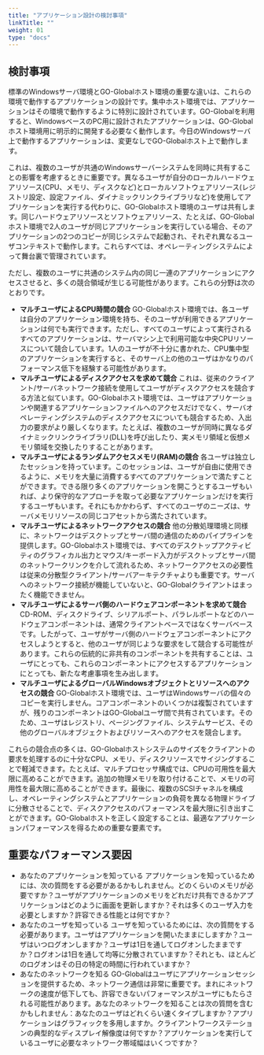 ```yaml
---
title: "アプリケーション設計の検討事項"
linkTitle: ""
weight: 01
type: "docs"
---
```


## 検討事項

標準のWindowsサーバ環境とGO-Globalホスト環境の重要な違いは、これらの環境で動作するアプリケーションの設計です。集中ホスト環境では、アプリケーションはその環境で動作するように特別に設計されています。GO-Globalを利用すると、WindowsベースのPC用に設計されたアプリケーションは、GO-Globalホスト環境用に明示的に開発する必要なく動作します。今日のWindowsサーバ上で動作するアプリケーションは、変更なしでGO-Globalホスト上で動作します。

これは、複数のユーザが共通のWindowsサーバーシステムを同時に共有することの影響を考慮するときに重要です。異なるユーザが自分のローカルハードウェアリソース(CPU、メモリ、ディスクなど)とローカルソフトウェアリソース(レジストリ設定、設定ファイル、ダイナミックリンクライブラリなど)を使用してアプリケーションを実行する代わりに、GO-Globalホスト環境のユーザは共有します。同じハードウェアリソースとソフトウェアリソース、たとえば、GO-Globalホスト環境で2人のユーザが同じアプリケーションを実行している場合、そのアプリケーションの2つのコピーが同じシステムで起動され、それぞれ異なるユーザコンテキストで動作します。これらすべては、オペレーティングシステムによって舞台裏で管理されています。

ただし、複数のユーザに共通のシステム内の同じ一連のアプリケーションにアクセスさせると、多くの競合領域が生じる可能性があります。これらの分野は次のとおりです。

- **マルチユーザによるCPU時間の競合** GO-Globalホスト環境では、各ユーザは自分のアプリケーション環境を持ち、そのユーザが利用できるアプリケーションは何でも実行できます。ただし、すべてのユーザによって実行されるすべてのアプリケーションは、サーバマシン上で利用可能な中央CPUリソースについて競合しています。1人のユーザが不十分に書かれた、CPU集中型のアプリケーションを実行すると、そのサーバ上の他のユーザはかなりのパフォーマンス低下を経験する可能性があります。
- **マルチユーザによるディスクアクセスを求めて競合** これは、従来のクライアント/サーバネットワーク接続を使用してユーザがディスクアクセスを競合する方法と似ています。GO-Globalホスト環境では、ユーザはアプリケーションや関連するアプリケーションファイルへのアクセスだけでなく、サーバオペレーティングシステムのディスクアクセスについても競合するため、入出力の要求がより厳しくなります。たとえば、複数のユーザが同時に異なるダイナミックリンクライブラリ(DLL)を呼び出したり、実メモリ領域と仮想メモリ領域を交換したりすることがあります。
- **マルチユーザによるランダムアクセスメモリ(RAM)の競合** 各ユーザは独立したセッションを持っています。このセッションは、ユーザが自由に使用できるように、メモリを大量に消費するすべてのアプリケーションで満たすことができます。できる限り多くのアプリケーションを開こうとするユーザもいれば、より保守的なアプローチを取って必要なアプリケーションだけを実行するユーザもいます。それにもかかわらず、すべてのユーザのニーズは、サーバメモリリソースの同じコアセットから満たされています。
- **マルチユーザによるネットワークアクセスの競合** 他の分散処理環境と同様に、ネットワークはデスクトップとサーバ間の通信のためのパイプラインを提供します。GO-Globalホスト環境では、すべてのデスクトップアクティビティのグラフィカル出力とマウス/キーボード入力がデスクトップとサーバ間のネットワークリンクを介して流れるため、ネットワークアクセスの必要性は従来の分散型クライアント/サーバアーキテクチャよりも重要です。サーバへのネットワーク接続が機能していないと、GO-Globalクライアントはまったく機能できません。
- **マルチユーザによるサーバ側のハードウェアコンポーネントを求めて競合** CD-ROM、ディスクドライブ、シリアルポート、パラレルポートなどのハードウェアコンポーネントは、通常クライアントベースではなくサーバベースです。したがって、ユーザがサーバ側のハードウェアコンポーネントにアクセスしようとすると、他のユーザが同じような要求をして競合する可能性があります。これらの伝統的に非共有のコンポーネントを共有することは、ユーザにとっても、これらのコンポーネントにアクセスするアプリケーションにとっても、新たな考慮事項を生み出します。
- **マルチユーザによるグローバルWindowsオブジェクトとリソースへのアクセスの競合** GO-Globalホスト環境では、ユーザはWindowsサーバの個々のコピーを実行しません。コアコンポーネントのいくつかは複製されていますが、残りのコンポーネントはGO-Globalユーザ間で共有されています。そのため、ユーザはレジストリ、ページングファイル、システムサービス、その他のグローバルオブジェクトおよびリソースへのアクセスを競合します。

これらの競合点の多くは、GO-Globalホストシステムのサイズをクライアントの要求を処理するのに十分なCPU、メモリ、ディスクリソースでサイジングすることで軽減できます。たとえば、マルチプロセッサ構成では、CPUの可用性を最大限に高めることができます。追加の物理メモリを取り付けることで、メモリの可用性を最大限に高めることができます。最後に、複数のSCSIチャネルを構成し、オペレーティングシステムとアプリケーションの負荷を異なる物理ドライブに分散させることで、ディスクアクセスのパフォーマンスを最大限に引き出すことができます。GO-Globalホストを正しく設定することは、最適なアプリケーションパフォーマンスを得るための重要な要素です。

## 重要なパフォーマンス要因
- あなたのアプリケーションを知っている
アプリケーションを知っているためには、次の質問をする必要があるかもしれません。どのくらいのメモリが必要ですか？ユーザがアプリケーションのメモリをどれだけ共有できるかアプリケーションはどのように画面を更新しますか？それは多くのユーザ入力を必要としますか？許容できる性能とは何ですか？
- あなたのユーザを知っている
ユーザを知っているためには、次の質問をする必要があります。ユーザはアプリケーションを開いたままにしますか？ユーザはいつログオンしますか？ユーザは1日を通してログオンしたままですか？ログオンは1日を通して均等に分散されていますか？それとも、ほとんどのログオンはその日の特定の時間に行われていますか？
- あなたのネットワークを知る
GO-Globalはユーザにアプリケーションセッションを提供するため、ネットワーク通信は非常に重要です。まれにネットワークの速度が低下しても、許容できないパフォーマンスがユーザにもたらされる可能性があります。あなたのネットワークを知ることは次の質問を含むかもしれません：あなたのユーザはどれくらい速くタイプしますか？アプリケーションはグラフィックを多用しますか。クライアントワークステーションの典型的なディスプレイ解像度は何ですか？アプリケーションを実行しているユーザに必要なネットワーク帯域幅はいくつですか？